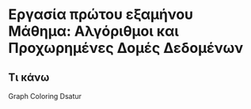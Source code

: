 # Εργασία πρώτου εξαμήνου Mάθημα: Αλγόριθμοι και Προχωρημένες Δομές Δεδομένων
## Τι κάνω
Graph Coloring
Dsatur